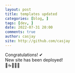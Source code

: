 ```yaml
---
layout: post
title: templates updated
categories: [blog, ]
tags: [dev, ]
date: 2022-07-31 20:00
comments: true
author: casjay
site: http://github.com/casjay
---
```


Congratulations! ✔  
New site has been deployed!  
🚀☕🎁✨😃
